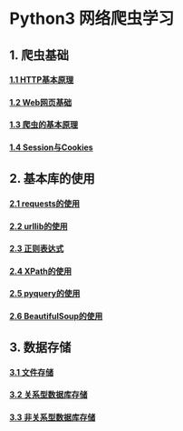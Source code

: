 # Python3 网络爬虫学习

## 1. 爬虫基础

#### [1.1 HTTP基本原理](https://github.com/weylin0714/WebSpider/blob/master/ch01/HTTP%E5%9F%BA%E6%9C%AC%E5%8E%9F%E7%90%86.md)

#### [1.2 Web网页基础](https://github.com/weylin0714/WebSpider/blob/master/ch01/Web%E7%BD%91%E9%A1%B5%E5%9F%BA%E7%A1%80.md)

#### [1.3 爬虫的基本原理](https://github.com/weylin0714/WebSpider/blob/master/ch01/%E7%88%AC%E8%99%AB%E7%9A%84%E5%9F%BA%E6%9C%AC%E5%8E%9F%E7%90%86.md)

#### [1.4 Session与Cookies](https://github.com/weylin0714/WebSpider/blob/master/ch01/Session%E4%B8%8ECookies.md)

## 2. 基本库的使用

#### [2.1 requests的使用]([https://nbviewer.jupyter.org/github/weylin0714/WebSpider/blob/master/ch02/requests%E7%9A%84%E4%BD%BF%E7%94%A8.ipynb](https://nbviewer.jupyter.org/github/weylin0714/WebSpider/blob/master/ch02/requests的使用.ipynb))

#### [2.2 urllib的使用](https://github.com/weylin0714/WebSpider/blob/master/ch02/urllib%E7%9A%84%E4%BD%BF%E7%94%A8.md)

#### [2.3 正则表达式](https://github.com/weylin0714/WebSpider/blob/master/ch02/%E6%AD%A3%E5%88%99%E8%A1%A8%E8%BE%BE%E5%BC%8F.md)

#### [2.4 XPath的使用](https://github.com/weylin0714/WebSpider/blob/master/ch02/XPath%E7%9A%84%E4%BD%BF%E7%94%A8.md)

#### [2.5 pyquery的使用](https://github.com/weylin0714/WebSpider/blob/master/ch02/pyquery%E7%9A%84%E4%BD%BF%E7%94%A8.md)

#### [2.6 BeautifulSoup的使用](https://github.com/weylin0714/WebSpider/blob/master/ch02/BeautifulSoup%E7%9A%84%E4%BD%BF%E7%94%A8.md)

## 3. 数据存储

#### [3.1 文件存储](https://github.com/weylin0714/WebSpider/blob/master/ch03/%E6%96%87%E4%BB%B6%E5%AD%98%E5%82%A8.md)

#### [3.2 关系型数据库存储](https://github.com/weylin0714/WebSpider/blob/master/ch03/%E5%85%B3%E7%B3%BB%E5%9E%8B%E6%95%B0%E6%8D%AE%E5%BA%93%E5%AD%98%E5%82%A8.md)

#### [3.3 非关系型数据库存储](https://github.com/weylin0714/WebSpider/blob/master/ch03/%E9%9D%9E%E5%85%B3%E7%B3%BB%E5%9E%8B%E6%95%B0%E6%8D%AE%E5%BA%93%E5%AD%98%E5%82%A8.md)


